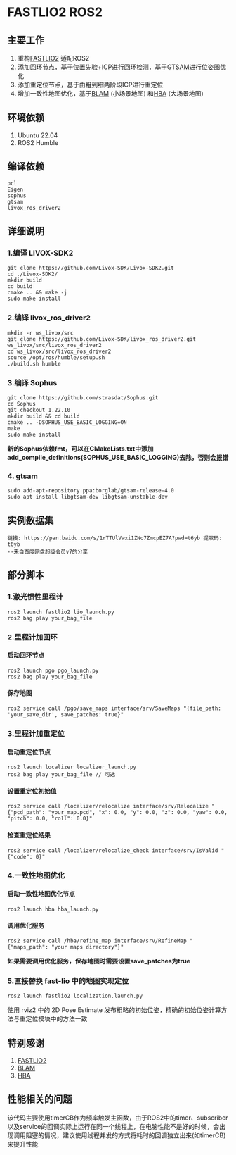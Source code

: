# FASTLIO2 ROS2
## 主要工作
1. 重构[FASTLIO2](https://github.com/hku-mars/FAST_LIO) 适配ROS2
2. 添加回环节点，基于位置先验+ICP进行回环检测，基于GTSAM进行位姿图优化
3. 添加重定位节点，基于由粗到细两阶段ICP进行重定位
4. 增加一致性地图优化，基于[BLAM](https://github.com/hku-mars/BALM) (小场景地图) 和[HBA](https://github.com/hku-mars/HBA) (大场景地图)

## 环境依赖
1. Ubuntu 22.04
2. ROS2 Humble

## 编译依赖
```text
pcl
Eigen
sophus
gtsam
livox_ros_driver2
```

## 详细说明
### 1.编译 LIVOX-SDK2
```shell
git clone https://github.com/Livox-SDK/Livox-SDK2.git
cd ./Livox-SDK2/
mkdir build
cd build
cmake .. && make -j
sudo make install
```

### 2.编译 livox_ros_driver2
```shell
mkdir -r ws_livox/src
git clone https://github.com/Livox-SDK/livox_ros_driver2.git ws_livox/src/livox_ros_driver2
cd ws_livox/src/livox_ros_driver2
source /opt/ros/humble/setup.sh
./build.sh humble
```

### 3.编译 Sophus
```shell
git clone https://github.com/strasdat/Sophus.git
cd Sophus
git checkout 1.22.10
mkdir build && cd build
cmake .. -DSOPHUS_USE_BASIC_LOGGING=ON
make
sudo make install
```

**新的Sophus依赖fmt，可以在CMakeLists.txt中添加add_compile_definitions(SOPHUS_USE_BASIC_LOGGING)去除，否则会报错**

### 4. gtsam
```shell
sudo add-apt-repository ppa:borglab/gtsam-release-4.0
sudo apt install libgtsam-dev libgtsam-unstable-dev
```

## 实例数据集
```text
链接: https://pan.baidu.com/s/1rTTUlVwxi1ZNo7ZmcpEZ7A?pwd=t6yb 提取码: t6yb 
--来自百度网盘超级会员v7的分享
```

## 部分脚本

### 1.激光惯性里程计 
```shell
ros2 launch fastlio2 lio_launch.py
ros2 bag play your_bag_file
```

### 2.里程计加回环
#### 启动回环节点
```shell
ros2 launch pgo pgo_launch.py
ros2 bag play your_bag_file
```
#### 保存地图
```shell
ros2 service call /pgo/save_maps interface/srv/SaveMaps "{file_path: 'your_save_dir', save_patches: true}"
```

### 3.里程计加重定位
#### 启动重定位节点
```shell
ros2 launch localizer localizer_launch.py
ros2 bag play your_bag_file // 可选
```
#### 设置重定位初始值
```shell
ros2 service call /localizer/relocalize interface/srv/Relocalize "{"pcd_path": "your_map.pcd", "x": 0.0, "y": 0.0, "z": 0.0, "yaw": 0.0, "pitch": 0.0, "roll": 0.0}"
```
#### 检查重定位结果
```shell
ros2 service call /localizer/relocalize_check interface/srv/IsValid "{"code": 0}"
```

### 4.一致性地图优化
#### 启动一致性地图优化节点
```shell
ros2 launch hba hba_launch.py
```
#### 调用优化服务
```shell
ros2 service call /hba/refine_map interface/srv/RefineMap "{"maps_path": "your maps directory"}"
```
**如果需要调用优化服务，保存地图时需要设置save_patches为true**

### 5.直接替换 fast-lio 中的地图实现定位
```shell
ros2 launch fastlio2 localization.launch.py
```
使用 rviz2 中的 2D Pose Estimate 发布粗略的初始位姿，精确的初始位姿计算方法与重定位模块中的方法一致

## 特别感谢
1. [FASTLIO2](https://github.com/hku-mars/FAST_LIO)
2. [BLAM](https://github.com/hku-mars/BALM)
3. [HBA](https://github.com/hku-mars/HBA)
## 性能相关的问题
该代码主要使用timerCB作为频率触发主函数，由于ROS2中的timer、subscriber以及service的回调实际上运行在同一个线程上，在电脑性能不是好的时候，会出现调用阻塞的情况，建议使用线程并发的方式将耗时的回调独立出来(如timerCB)来提升性能

